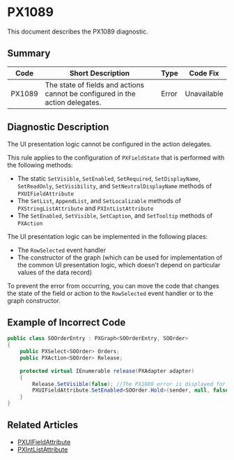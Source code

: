 # PX1089
This document describes the PX1089 diagnostic.

## Summary

| Code   | Short Description                                                             | Type  | Code Fix    | 
| ------ | ----------------------------------------------------------------------------- | ----- | ----------- | 
| PX1089 | The state of fields and actions cannot be configured in the action delegates. | Error | Unavailable |

## Diagnostic Description
The UI presentation logic cannot be configured in the action delegates.

This rule applies to the configuration of `PXFieldState` that is performed with the following methods:

 - The static `SetVisible`, `SetEnabled`, `SetRequired`, `SetDisplayName`, `SetReadOnly`, `SetVisibility`, and `SetNeutralDisplayName` methods of `PXUIFieldAttribute`
 - The `SetList`, `AppendList`, and `SetLocalizable` methods of `PXStringListAttribute` and `PXIntListAttribute`
 - The `SetEnabled`, `SetVisible`, `SetCaption`, and `SetTooltip` methods of `PXAction`

The UI presentation logic can be implemented in the following places:

 - The `RowSelected` event handler
 - The constructor of the graph (which can be used for implementation of the common UI presentation logic, which doesn't depend on particular values of the data record) 

To prevent the error from occurring, you can move the code that changes the state of the field or action to the `RowSelected` event handler or to the graph constructor.

## Example of Incorrect Code

```C#
public class SOOrderEntry : PXGraph<SOOrderEntry, SOOrder>
{
    public PXSelect<SOOrder> Orders;
    public PXAction<SOOrder> Release;
    
    protected virtual IEnumerable release(PXAdapter adapter)
    {
        Release.SetVisible(false); //The PX1089 error is displayed for this line.
        PXUIFieldAttribute.SetEnabled<SOOrder.Hold>(sender, null, false); //Another PX1089 error is displayed for this line.
    }
}
```

## Related Articles

 - [PXUIFieldAttribute](https://help.acumatica.com/Help?ScreenId=ShowWiki&pageid=ea7ce94e-4b3e-0f91-df1d-a4ce8023b184)
 - [PXIntListAttribute](https://help.acumatica.com/Help?ScreenId=ShowWiki&pageid=c09a2a41-bd5d-5633-898c-bda54ae9f933)